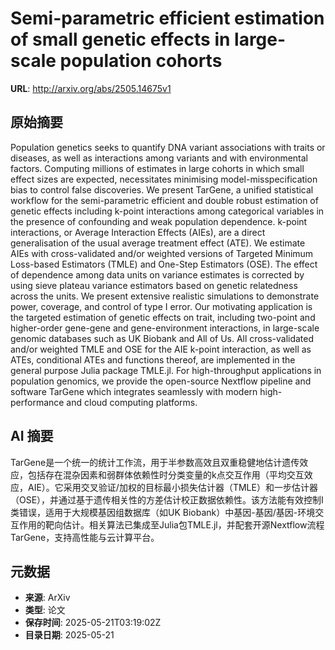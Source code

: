 # Semi-parametric efficient estimation of small genetic effects in large-scale population cohorts

**URL**: http://arxiv.org/abs/2505.14675v1

## 原始摘要

Population genetics seeks to quantify DNA variant associations with traits or
diseases, as well as interactions among variants and with environmental
factors. Computing millions of estimates in large cohorts in which small effect
sizes are expected, necessitates minimising model-misspecification bias to
control false discoveries. We present TarGene, a unified statistical workflow
for the semi-parametric efficient and double robust estimation of genetic
effects including k-point interactions among categorical variables in the
presence of confounding and weak population dependence. k-point interactions,
or Average Interaction Effects (AIEs), are a direct generalisation of the usual
average treatment effect (ATE). We estimate AIEs with cross-validated and/or
weighted versions of Targeted Minimum Loss-based Estimators (TMLE) and One-Step
Estimators (OSE). The effect of dependence among data units on variance
estimates is corrected by using sieve plateau variance estimators based on
genetic relatedness across the units. We present extensive realistic
simulations to demonstrate power, coverage, and control of type I error. Our
motivating application is the targeted estimation of genetic effects on trait,
including two-point and higher-order gene-gene and gene-environment
interactions, in large-scale genomic databases such as UK Biobank and All of
Us. All cross-validated and/or weighted TMLE and OSE for the AIE k-point
interaction, as well as ATEs, conditional ATEs and functions thereof, are
implemented in the general purpose Julia package TMLE.jl. For high-throughput
applications in population genomics, we provide the open-source Nextflow
pipeline and software TarGene which integrates seamlessly with modern
high-performance and cloud computing platforms.


## AI 摘要

TarGene是一个统一的统计工作流，用于半参数高效且双重稳健地估计遗传效应，包括存在混杂因素和弱群体依赖性时分类变量的k点交互作用（平均交互效应，AIE）。它采用交叉验证/加权的目标最小损失估计器（TMLE）和一步估计器（OSE），并通过基于遗传相关性的方差估计校正数据依赖性。该方法能有效控制I类错误，适用于大规模基因组数据库（如UK Biobank）中基因-基因/基因-环境交互作用的靶向估计。相关算法已集成至Julia包TMLE.jl，并配套开源Nextflow流程TarGene，支持高性能与云计算平台。

## 元数据

- **来源**: ArXiv
- **类型**: 论文
- **保存时间**: 2025-05-21T03:19:02Z
- **目录日期**: 2025-05-21
